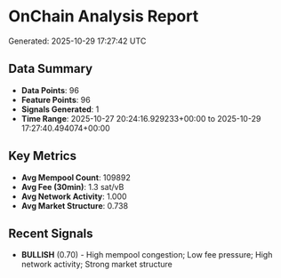 # OnChain Analysis Report
Generated: 2025-10-29 17:27:42 UTC

## Data Summary
- **Data Points**: 96
- **Feature Points**: 96
- **Signals Generated**: 1
- **Time Range**: 2025-10-27 20:24:16.929233+00:00 to 2025-10-29 17:27:40.494074+00:00

## Key Metrics
- **Avg Mempool Count**: 109892
- **Avg Fee (30min)**: 1.3 sat/vB
- **Avg Network Activity**: 1.000
- **Avg Market Structure**: 0.738

## Recent Signals
- **BULLISH** (0.70) - High mempool congestion; Low fee pressure; High network activity; Strong market structure
